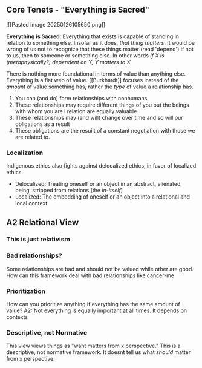 
## Core Tenets - "Everything is Sacred"
![[Pasted image 20250126105650.png]]

**Everything is Sacred**: Everything that exists is capable of standing in relation to something else. Insofar as it does, *that thing matters*. It would be wrong of us not to recognize that these things matter (read 'depend') if not to us, then to someone or something else.
In other words *If X is (metaphysically?) dependent on Y, Y matters to X*


There is nothing more foundational in terms of value than anything else. Everything is a flat web of value. [[Burkhardt]] focuses instead of the *amount* of value something has, rather the *type* of value a relationship has. 
1. You can (and do) form relationships with nonhumans
2. These relationships may require different things of you but the beings with whom you are i relation are equally valuable
3. These relationships may (and will) change over time and so will our obligations as a result
4. These obligations are the resuilt of a constant negotiation with those we are related to.

### Localization
Indigenous ethics also fights against delocalized ethics, in favor of localized ethics.
- Delocalized: Treating oneself or an object in an abstract, alienated being, stripped from relations (the *in-itself*)
- Localized: The embedding of oneself or an object into a relational and local context


## A2 Relational View

### This is just relativism

### Bad relationships?
Some relationships are bad and should not be valued while other are good. How can this framework deal with bad relationships like cancer-me

### Prioritization
How can you prioritize anything if everything has the same amount of value?
	A2: Not everything is equally important at all times. It depends on contexts 

### Descriptive, not Normative
This view views things as "waht matters from x perspective." This is a descriptive, not normative framework. It doesnt tell us what *should* matter from x perspective.
